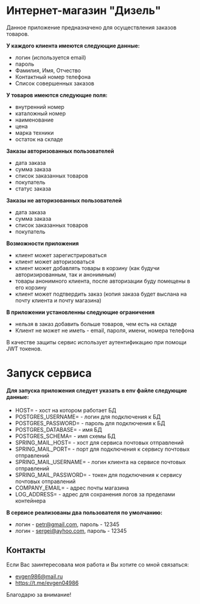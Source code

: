 # Интернет-магазин "Дизель"

Данное приложение предназначено для осуществления заказов товаров.

**У каждого клиента имеются следующие данные:**
* логин (используется email)
* пароль
* Фамилия, Имя, Отчество
* Контактный номер телефона
* Список совершенных заказов

**У товаров имеются следующие поля:**
* внутренний номер
* каталожный номер
* наименование
* цена
* марка техники
* остаток на складе

**Заказы авторизованных пользователей**
* дата заказа
* сумма заказа
* список заказанных товаров
* покупатель
* статус заказа

**Заказы не авторизованных пользователей**
* дата заказа
* сумма заказа
* список заказанных товаров
* покупатель

**Возможности приложения**
* клиент может зарегистрироваться
* клиент может авторизоваться
* клиент может добавлять товары в корзину (как будучи авторизированным, так и анонимным)
* товары анонимного клиента, после авторизации буду помещены в его корзину
* клиент может подтвердить заказ (копия заказа будет выслана на почту клиента и почту магазина)

**В приложении установленны следующие ограничения**
* нельзя в заказ добавить больше товаров, чем есть на складе
* Клиент не может не иметь - email, пароля, имени, номера телефона

В качестве защиты сервис использует аутентификацию при помощи JWT токенов.

# Запуск сервиса
#### Для запуска приложения следует указать в env файле следующие данные:
* HOST= - хост на котором работает БД
* POSTGRES_USERNAME= - логин для подключения к БД
* POSTGRES_PASSWORD= - пароль для подключения к БД
* POSTGRES_DATABASE= - имя БД
* POSTGRES_SCHEMA= - имя схемы БД
* SPRING_MAIL_HOST= - хост для сервиса почтовых отправлений
* SPRING_MAIL_PORT= - порт для подключения к сервису почтовых отправлений
* SPRING_MAIL_USERNAME= - логин клиента на сервисе почтовых отправлений
* SPRING_MAIL_PASSWORD= - токен для подключения к сервису почтовых отправлений
* COMPANY_EMAIL= - адрес почты магазина
* LOG_ADDRESS= - адрес для сохранения логов за пределами контейнера

**В сервисе реализованы два пользователя по умолчанию:**
* логин - petr@gmail.com, пароль - 12345
* логин - sergei@ayhoo.com, пароль - 12345

## Контакты

Если Вас заинтересовала моя работа и Вы хотите со мной связаться:
* evgen986@mail.ru
* https://t.me/evgen04986

Благодарю за внимание!